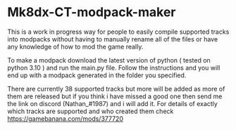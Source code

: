 # Mk8dx-CT-modpack-maker

This is a work in progress way for people to easily compile supported tracks into modpacks without having to manually rename all of the files or have any knowledge of how to mod the game really.

To make a modpack download the latest version of python ( tested on python 3.10 ) and run the main.py file.
Follow the instructions and you will end up with a modpack generated in the folder you specified.

There are currently 38 supported tracks but more will be added as more of them are released but if you think i have missed a good one then send me the link on discord (Nathan_#1987) and i will add it.
For details of exactly which tracks are supported and who created them check https://gamebanana.com/mods/377720
